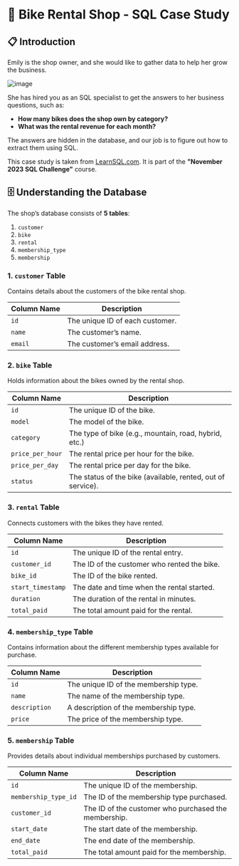 # 🏪 Bike Rental Shop - SQL Case Study

## 📋 Introduction
Emily is the shop owner, and she would like to gather data to help her grow the business. 


![image](https://freedo.rentals/static/media/product-slider.d4f714f5b4d90aae583e.png)


She has hired you as an SQL specialist to get the answers to her business questions, such as:

- **How many bikes does the shop own by category?**
- **What was the rental revenue for each month?**



The answers are hidden in the database, and our job is to figure out how to extract them using SQL.

This case study is taken from [LearnSQL.com](https://learnsql.com). It is part of the **"November 2023 SQL Challenge"** course.


## 🗄️ Understanding the Database
The shop’s database consists of **5 tables**:

1. `customer`
2. `bike`
3. `rental`
4. `membership_type`
5. `membership`


### 1. `customer` Table
Contains details about the customers of the bike rental shop.

| Column Name | Description                               |
|-------------|-------------------------------------------|
| `id`        | The unique ID of each customer.           |
| `name`      | The customer’s name.                      |
| `email`     | The customer’s email address.             |


### 2. `bike` Table
Holds information about the bikes owned by the rental shop.

| Column Name       | Description                                         |
|-------------------|-----------------------------------------------------|
| `id`              | The unique ID of the bike.                          |
| `model`           | The model of the bike.                              |
| `category`        | The type of bike (e.g., mountain, road, hybrid, etc.)|
| `price_per_hour`  | The rental price per hour for the bike.              |
| `price_per_day`   | The rental price per day for the bike.               |
| `status`          | The status of the bike (available, rented, out of service). |


### 3. `rental` Table
Connects customers with the bikes they have rented.

| Column Name       | Description                                          |
|-------------------|------------------------------------------------------|
| `id`              | The unique ID of the rental entry.                   |
| `customer_id`     | The ID of the customer who rented the bike.          |
| `bike_id`         | The ID of the bike rented.                           |
| `start_timestamp` | The date and time when the rental started.           |
| `duration`        | The duration of the rental in minutes.               |
| `total_paid`      | The total amount paid for the rental.                |


### 4. `membership_type` Table
Contains information about the different membership types available for purchase.

| Column Name       | Description                                     |
|-------------------|-------------------------------------------------|
| `id`              | The unique ID of the membership type.           |
| `name`            | The name of the membership type.                |
| `description`     | A description of the membership type.           |
| `price`           | The price of the membership type.               |


### 5. `membership` Table
Provides details about individual memberships purchased by customers.

| Column Name           | Description                                          |
|-----------------------|------------------------------------------------------|
| `id`                  | The unique ID of the membership.                     |
| `membership_type_id`  | The ID of the membership type purchased.             |
| `customer_id`         | The ID of the customer who purchased the membership. |
| `start_date`          | The start date of the membership.                    |
| `end_date`            | The end date of the membership.                      |
| `total_paid`          | The total amount paid for the membership.            |